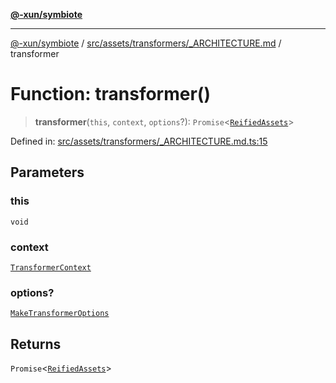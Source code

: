 [**@-xun/symbiote**](../../../../../README.md)

***

[@-xun/symbiote](../../../../../README.md) / [src/assets/transformers/\_ARCHITECTURE.md](../README.md) / transformer

# Function: transformer()

> **transformer**(`this`, `context`, `options`?): `Promise`\<[`ReifiedAssets`](../../../type-aliases/ReifiedAssets.md)\>

Defined in: [src/assets/transformers/\_ARCHITECTURE.md.ts:15](https://github.com/Xunnamius/symbiote/blob/9f696d86c2382405dbee8c9ec7da955f46194e6a/src/assets/transformers/_ARCHITECTURE.md.ts#L15)

## Parameters

### this

`void`

### context

[`TransformerContext`](../../../type-aliases/TransformerContext.md)

### options?

[`MakeTransformerOptions`](../../../type-aliases/MakeTransformerOptions.md)

## Returns

`Promise`\<[`ReifiedAssets`](../../../type-aliases/ReifiedAssets.md)\>
